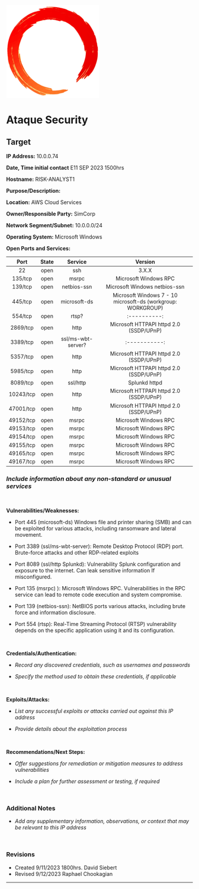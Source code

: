 <img src="../assets/ring.png" width="250">

# Ataque Security

## Target

**IP Address:** 10.0.0.74

**Date, Time initial contact** E11 SEP 2023 1500hrs

**Hostname:** RISK-ANALYST1

**Purpose/Description:**

**Location:** AWS Cloud Services

**Owner/Responsible Party:** SimCorp

**Network Segment/Subnet:** 10.0.0.0/24

**Operating System:** Microsoft Windows

**Open Ports and Services:**

| Port | State | Service | Version |
|:-----------------------:|:-----------------------:|:-----------------------:|:-----------------------:|
| 22 | open | ssh | 3.X.X |
| 135/tcp | open | msrpc | Microsoft Windows RPC |
| 139/tcp  | open | netbios-ssn | Microsoft Windows netbios-ssn |
| 445/tcp  | open | microsoft-ds | Microsoft Windows 7 - 10 microsoft-ds (workgroup: WORKGROUP) |
| 554/tcp  | open | rtsp? |:----------:|
| 2869/tcp | open | http | Microsoft HTTPAPI httpd 2.0 (SSDP/UPnP) |
| 3389/tcp | open | ssl/ms-wbt-server? |:-----------:|
| 5357/tcp | open | http | Microsoft HTTPAPI httpd 2.0 (SSDP/UPnP) |
| 5985/tcp | open | http | Microsoft HTTPAPI httpd 2.0 (SSDP/UPnP) |
| 8089/tcp | open | ssl/http | Splunkd httpd |
| 10243/tcp | open | http | Microsoft HTTPAPI httpd 2.0 (SSDP/UPnP) |
| 47001/tcp | open | http | Microsoft HTTPAPI httpd 2.0 (SSDP/UPnP) |
| 49152/tcp | open | msrpc | Microsoft Windows RPC |
| 49153/tcp | open | msrpc | Microsoft Windows RPC |
| 49154/tcp | open | msrpc | Microsoft Windows RPC |
| 49155/tcp | open | msrpc | Microsoft Windows RPC |
| 49165/tcp | open | msrpc | Microsoft Windows RPC |
| 49167/tcp | open | msrpc | Microsoft Windows RPC |

### *Include information about any non-standard or unusual services*

<br>

**Vulnerabilities/Weaknesses:**

- Port 445 (microsoft-ds) Windows file and printer sharing (SMB) and can be exploited for various attacks, including ransomware and lateral movement.

- Port 3389 (ssl/ms-wbt-server): Remote Desktop Protocol (RDP) port. Brute-force attacks and other RDP-related exploits

- Port 8089 (ssl/http Splunkd): Vulnerability Splunk configuration and exposure to the internet. Can leak sensitive information If misconfigured.

- Port 135 (msrpc) ): Microsoft Windows RPC. Vulnerabilities in the RPC service can lead to remote code execution and system compromise.

- Port 139 (netbios-ssn): NetBIOS ports various attacks, including brute force and information disclosure.

- Port 554 (rtsp): Real-Time Streaming Protocol (RTSP) vulnerability depends on the specific application using it and its configuration.

<br>

**Credentials/Authentication:**

- *Record any discovered credentials, such as usernames and passwords*

- *Specify the method used to obtain these credentials, if applicable*

<br>

**Exploits/Attacks:**

- *List any successful exploits or attacks carried out against this IP address*

- *Provide details about the exploitation process*

<br>

**Recommendations/Next Steps:**

- *Offer suggestions for remediation or mitigation measures to address vulnerabilities*

- *Include a plan for further assessment or testing, if required*

<br>

### Additional Notes

- *Add any supplementary information, observations, or context that may be relevant to this IP address*

<br>

### Revisions

- Created 9/11/2023 1800hrs. David Siebert
- Revised 9/12/2023 Raphael Chookagian

---
